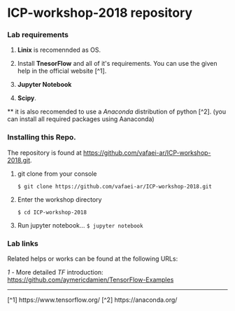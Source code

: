 # ICP-workshop-2018 repository

### Lab requirements

  1. **Linix** is recomennded as OS.

  2. Install **TnesorFlow** and all of it's requirements. You can use the given help in the official website [^1].
  
  3. **Jupyter Notebook**
  
  4. **Scipy**.
  
  ** it is also recomended to use a *Anaconda* distribution of python [^2]. (you can install all required packages using Aanaconda)

### Installing this Repo.

The repository is found at https://github.com/vafaei-ar/ICP-workshop-2018.git.

  1. git clone from your console

        ```$ git clone https://github.com/vafaei-ar/ICP-workshop-2018.git```

  2. Enter the workshop directory

        ```$ cd ICP-workshop-2018```

  2. Run jupyter notebook...
        ```$ jupyter notebook```


### Lab links

Related helps or works can be found at the following URLs:

*1* - More detailed *TF* introduction: https://github.com/aymericdamien/TensorFlow-Examples


<hr>
[^1] https://www.tensorflow.org/
[^2] https://anaconda.org/

